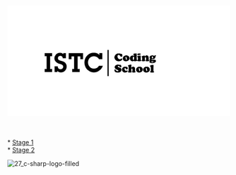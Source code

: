 <p align="center"><img src="https://github.com/VanHakobyan/ISTC_Coding_School/blob/master/2ba598f2b4265fb1.jpg"></p>
<br> <br>
 * <a href='https://github.com/VanHakobyan/ISTC_Coding_School/tree/master/FirtStage' >Stage 1</a><br>
* <a href='https://github.com/VanHakobyan/ISTC_Coding_School/tree/master/SecondStage_OOP' >Stage 2</a>

![27_c-sharp-logo-filled](https://user-images.githubusercontent.com/38188753/48023011-15901000-e156-11e8-9c5c-f4554aa1e873.png)

